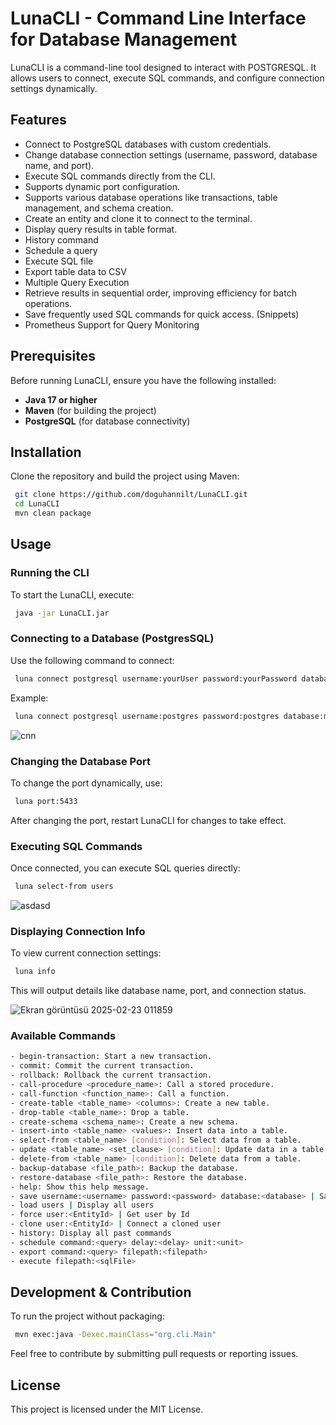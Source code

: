 # LunaCLI - Command Line Interface for Database Management

LunaCLI is a command-line tool designed to interact with POSTGRESQL. It allows users to connect, execute SQL commands, and configure connection settings dynamically.

## Features
- Connect to PostgreSQL databases with custom credentials.
- Change database connection settings (username, password, database name, and port).
- Execute SQL commands directly from the CLI.
- Supports dynamic port configuration.
- Supports various database operations like transactions, table management, and schema creation.
- Create an entity and clone it to connect to the terminal.
- Display query results in table format.
- History command
- Schedule a query
- Execute SQL file
- Export table data to CSV
- Multiple Query Execution
- Retrieve results in sequential order, improving efficiency for batch operations.
- Save frequently used SQL commands for quick access. (Snippets)
- Prometheus Support for Query Monitoring
  
## Prerequisites
Before running LunaCLI, ensure you have the following installed:
- **Java 17 or higher**
- **Maven** (for building the project)
- **PostgreSQL** (for database connectivity)

## Installation
Clone the repository and build the project using Maven:
```sh
 git clone https://github.com/doguhannilt/LunaCLI.git
 cd LunaCLI
 mvn clean package
```

## Usage

### Running the CLI
To start the LunaCLI, execute:
```sh
 java -jar LunaCLI.jar
```

### Connecting to a Database (PostgresSQL)
Use the following command to connect:
```sh
 luna connect postgresql username:yourUser password:yourPassword database:yourDatabase
```
Example:
```sh
 luna connect postgresql username:postgres password:postgres database:managify
```
![cnn](https://github.com/user-attachments/assets/3aa3ec69-b005-4f13-8d6e-8062adf6a757)



### Changing the Database Port
To change the port dynamically, use:
```sh
 luna port:5433
```
After changing the port, restart LunaCLI for changes to take effect.

### Executing SQL Commands
Once connected, you can execute SQL queries directly:
```sh
 luna select-from users
```
![asdasd](https://github.com/user-attachments/assets/e1d87971-5edd-4071-8728-13141e58d557)


### Displaying Connection Info
To view current connection settings:
```sh
 luna info
```
This will output details like database name, port, and connection status.

![Ekran görüntüsü 2025-02-23 011859](https://github.com/user-attachments/assets/ee821bf6-e62d-4519-9f55-0d082cd9e5cc)



### Available Commands
```sh
- begin-transaction: Start a new transaction.
- commit: Commit the current transaction.
- rollback: Rollback the current transaction.
- call-procedure <procedure_name>: Call a stored procedure.
- call-function <function_name>: Call a function.
- create-table <table_name> <columns>: Create a new table.
- drop-table <table_name>: Drop a table.
- create-schema <schema_name>: Create a new schema.
- insert-into <table_name> <values>: Insert data into a table.
- select-from <table_name> [condition]: Select data from a table.
- update <table_name> <set_clause> [condition]: Update data in a table.
- delete-from <table_name> [condition]: Delete data from a table.
- backup-database <file_path>: Backup the database.
- restore-database <file_path>: Restore the database.
- help: Show this help message.
- save username:<username> password:<password> database:<database> | Save User
- load users | Display all users
- force user:<EntityId> | Get user by Id
- clone user:<EntityId> | Connect a cloned user
- history: Display all past commands
- schedule command:<query> delay:<delay> unit:<unit>
- export command:<query> filepath:<filepath>
- execute filepath:<sqlFile>
```

## Development & Contribution
To run the project without packaging:
```sh
 mvn exec:java -Dexec.mainClass="org.cli.Main"
```

Feel free to contribute by submitting pull requests or reporting issues.

## License
This project is licensed under the MIT License.


